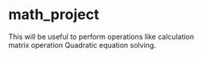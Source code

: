# math_project
This will be useful to perform operations  like 
calculation   
matrix operation 
Quadratic equation solving.
